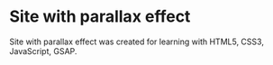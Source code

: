 # Site with parallax effect

Site with parallax effect was created for learning with HTML5, CSS3, JavaScript, GSAP.
